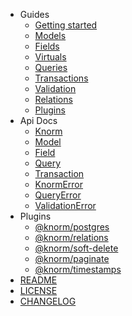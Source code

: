* Guides
  * [Getting started](guides/getting-started.md)
  * [Models](guides/models.md#models)
  * [Fields](guides/fields.md#fields)
  * [Virtuals](guides/virtuals.md#virtuals)
  * [Queries](guides/queries.md#queries)
  * [Transactions](guides/transactions.md#transactions)
  * [Validation](guides/validation.md#validation)
  * [Relations](guides/relations.md#relations)
  * [Plugins](guides/plugins.md#plugins)
* Api Docs
  * [Knorm](api/knorm.md#knorm)
  * [Model](api/model.md#model)
  * [Field](api/field.md#field)
  * [Query](api/query.md#query)
  * [Transaction](api/transaction.md#transaction)
  * [KnormError](api/knorm-error.md#knorm-error)
  * [QueryError](api/query-error.md#query-error)
  * [ValidationError](api/validation-error.md#validation-error)
* Plugins
  * [@knorm/postgres](knorm-postgres.md)
  * [@knorm/relations](knorm-relations.md)
  * [@knorm/soft-delete](knorm-soft-delete.md)
  * [@knorm/paginate](knorm-paginate.md)
  * [@knorm/timestamps](knorm-timestamps.md)
* [README](readme.md)
* [LICENSE](license.md)
* [CHANGELOG](changelog.md)
